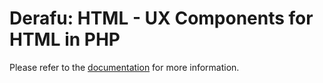 # Derafu: HTML - UX Components for HTML in PHP

Please refer to the [documentation](https://www.derafu.dev/docs/ui/html) for more information.
